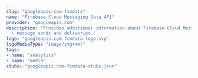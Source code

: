 ```yaml
---
slug: "googleapis-com-fcmdata"
name: "Firebase Cloud Messaging Data API"
provider: "googleapis.com"
description: "Provides additional information about Firebase Cloud Messaging (FCM)\
  \ message sends and deliveries."
logo: "googleapis.com-fcmdata-logo.svg"
logoMediaType: "image/svg+xml"
tags:
- name: "analytics"
- name: "media"
stubs: "googleapis.com-fcmdata-stubs.json"
---
```

